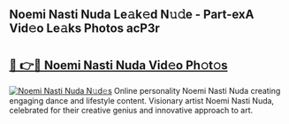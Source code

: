 ## Noemi Nasti Nuda Le𝚊k𝚎d N𝚞𝚍e - Part-exA Vid𝚎o Le𝚊ks Photos acP3r

# <h2><a href="http://fbexog.evod.top/?m=Noemi+Nasti+Nuda">🔗 👉🔴 Noemi Nasti Nuda Vid𝚎o Ph𝚘t𝚘s</a></h2>

[![Noemi Nasti Nuda N𝚞d𝚎s](https://i.imgur.com/8V9OHl7.gif)](http://fbexog.evod.top/?m=Noemi+Nasti+Nuda)
Online personality Noemi Nasti Nuda creating engaging dance and lifestyle content. Visionary artist Noemi Nasti Nuda, celebrated for their creative genius and innovative approach to art. 
